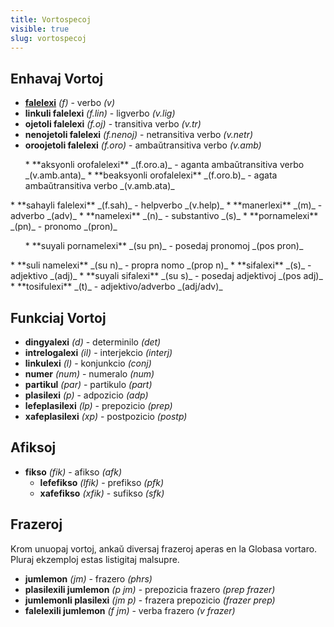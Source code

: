 ```yaml
---
title: Vortospecoj
visible: true
slug: vortospecoj
---
```


## Enhavaj Vortoj

* **[falelexi](/gramati/inharelexi#falelexili_klase)** _(f)_ - verbo _(v)_
 * **linkuli falelexi** _(f.lin)_ - ligverbo _(v.lig)_
 * **ojetoli falelexi** _(f.oj)_ - transitiva verbo _(v.tr)_
 * **nenojetoli falelexi** _(f.nenoj)_ - netransitiva verbo _(v.netr)_
 * **oroojetoli falelexi** _(f.oro)_ - ambaŭtransitiva verbo _(v.amb)_
<ul>
 * **aksyonli orofalelexi** _(f.oro.a)_ - aganta ambaŭtransitiva verbo _(v.amb.anta)_
 * **beaksyonli orofalelexi** _(f.oro.b)_ - agata ambaŭtransitiva verbo _(v.amb.ata)_ 
</ul>
 * **sahayli falelexi** _(f.sah)_ - helpverbo _(v.help)_
* **manerlexi** _(m)_ - adverbo _(adv)_
* **namelexi** _(n)_ - substantivo _(s)_
 * **pornamelexi** _(pn)_ - pronomo _(pron)_
<ul>
 * **suyali pornamelexi** _(su pn)_ - posedaj pronomoj _(pos pron)_
</ul>
 * **suli namelexi** _(su n)_ - propra nomo _(prop n)_
* **sifalexi** _(s)_ - adjektivo _(adj)_
 * **suyali sifalexi** _(su s)_ - posedaj adjektivoj _(pos adj)_
* **tosifulexi** _(t)_ - adjektivo/adverbo _(adj/adv)_

## Funkciaj Vortoj

* **dingyalexi** _(d)_ - determinilo _(det)_
* **intrelogalexi** _(il)_ - interjekcio _(interj)_
* **linkulexi** _(l)_ - konjunkcio _(conj)_
* **numer** _(num)_ - numeralo _(num)_
* **partikul** _(par)_ - partikulo _(part)_
* **plasilexi** _(p)_ -  adpozicio _(adp)_
 * **lefeplasilexi** _(lp)_ - prepozicio _(prep)_
 * **xafeplasilexi** _(xp)_ - postpozicio _(postp)_

## Afiksoj

* **fikso** _(fik)_ - afikso _(afk)_
  * **lefefikso** _(lfik)_ - prefikso _(pfk)_
  * **xafefikso** _(xfik)_ - sufikso _(sfk)_

## Frazeroj

Krom unuopaj vortoj, ankaŭ diversaj frazeroj aperas en la Globasa vortaro. Pluraj ekzemploj estas listigitaj malsupre.  

* **jumlemon** _(jm)_ - frazero _(phrs)_
 * **plasilexili jumlemon** _(p jm)_ - prepozicia frazero _(prep frazer)_
 * **jumlemonli plasilexi** _(jm p)_ - frazera prepozicio _(frazer prep)_
 * **falelexili jumlemon** _(f jm)_ - verba frazero _(v frazer)_